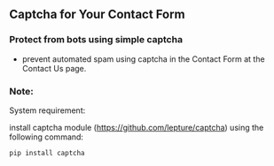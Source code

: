 Captcha for Your Contact Form
------------------------------

### Protect from bots using simple captcha

- prevent automated spam using captcha in the Contact Form at the Contact Us page.

### Note:

System requirement:

install captcha module (https://github.com/lepture/captcha) using the following command:

```
pip install captcha
```

